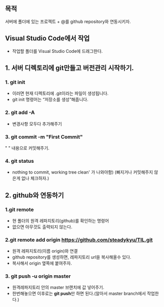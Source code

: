 ## 목적
서버에 폴더에 있는 프로젝트 + @를 github repository와 연동시키자.


## Visual Studio Code에서 작업
+ 작업할 폴더를 Visual Studio Code에 드래그한다.
## 1. 서버 디렉토리에 git만들고 버전관리 시작하기.
### 1. git init
+ 이러면 현재 디렉토리에 .git이라는 파일이 생성됩니다.
+ git init 명령어는 “저장소를 생성”해줍니다.

### 2. git add -A
+ 변경사항 모두다 추가해주기

### 3. git commit -m "First Commit"
" " 내용으로 커밋해주기.

### 4. git status
+ nothing to commit, working tree clean' 가 나와야함)
(빠지거나 커밋해주지 않은게 없나 체크하자.)

## 2. github와 연동하기
### 1.git remote
+ 현 폴더의 원격 레파지토리(github)를 확인하는 명령어
+ 없으면 아무것도 출력되지 않는다.

### 2.git remote add origin https://github.com/steadykyu/TIL.git
+ 원격 레파지토리(이름 origin)와 연결
+ github repository를 생성하면, 레파지토리 url을 복사해올수 있다.
+ 복사해서 origin 옆쪽에 붙여주자.

### 3. git push -u origin master
+ 원격레파지토리 안의 master 브랜치에 값 넣어주기.
+ 한번해놓으면 이후로는 **git push**만 하면 된다.(알아서 master branch에서 작업한다.)

